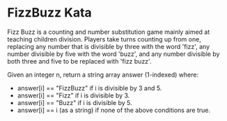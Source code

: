 # FizzBuzz Kata

Fizz Buzz is a counting and number substitution game mainly aimed at teaching children division. Players take turns
counting up from one, replacing any number that is divisible by three with the word 'fizz', any number divisible by
five with the word 'buzz', and any number divisible by both three and five to be replaced with 'fizz buzz'.

Given an integer n, return a string array answer (1-indexed) where:

- answer[i] == "FizzBuzz" if i is divisible by 3 and 5.
- answer[i] == "Fizz" if i is divisible by 3.
- answer[i] == "Buzz" if i is divisible by 5.
- answer[i] == i (as a string) if none of the above conditions are true.